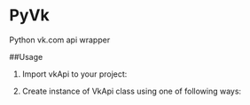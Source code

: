 # PyVk
Python vk.com api wrapper

##Usage
1. Import vkApi to your project:

2. Create instance of VkApi class using one of following ways:
